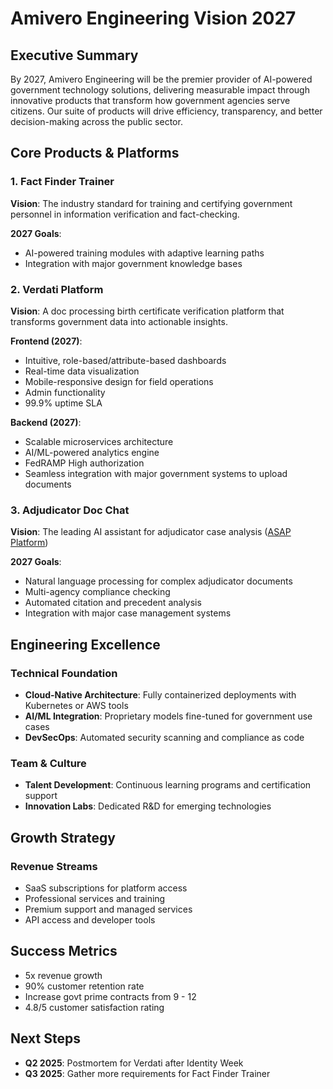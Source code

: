 # Amivero Engineering Vision 2027

## Executive Summary

By 2027, Amivero Engineering will be the premier provider of AI-powered government technology solutions, delivering measurable impact through innovative products that transform how government agencies serve citizens. Our suite of products will drive efficiency, transparency, and better decision-making across the public sector.

## Core Products & Platforms

### 1. Fact Finder Trainer
**Vision**: The industry standard for training and certifying government personnel in information verification and fact-checking.

**2027 Goals**:
- AI-powered training modules with adaptive learning paths
- Integration with major government knowledge bases

### 2. Verdati Platform
**Vision**: A doc processing birth certificate verification platform that transforms government data into actionable insights.

**Frontend (2027)**:
- Intuitive, role-based/attribute-based dashboards
- Real-time data visualization
- Mobile-responsive design for field operations
- Admin functionality
- 99.9% uptime SLA

**Backend (2027)**:
- Scalable microservices architecture
- AI/ML-powered analytics engine
- FedRAMP High authorization
- Seamless integration with major government systems to upload documents

### 3. Adjudicator Doc Chat
**Vision**: The leading AI assistant for adjudicator case analysis ([ASAP Platform](https://amivero.sharepoint.com/:w:/r/sites/Growth3/_layouts/15/Doc2.aspx?action=edit&sourcedoc=%7B50462bc9-e2b5-4204-859e-9a8a681961ed%7D&wdOrigin=TEAMS-MAGLEV.undefined_ns.rwc&wdExp=TEAMS-TREATMENT&wdhostclicktime=1757705519513&web=1))

**2027 Goals**:
- Natural language processing for complex adjudicator documents
- Multi-agency compliance checking
- Automated citation and precedent analysis
- Integration with major case management systems

## Engineering Excellence

### Technical Foundation
- **Cloud-Native Architecture**: Fully containerized deployments with Kubernetes or AWS tools
- **AI/ML Integration**: Proprietary models fine-tuned for government use cases
- **DevSecOps**: Automated security scanning and compliance as code

### Team & Culture
- **Talent Development**: Continuous learning programs and certification support
- **Innovation Labs**: Dedicated R&D for emerging technologies

## Growth Strategy

### Revenue Streams
- SaaS subscriptions for platform access
- Professional services and training
- Premium support and managed services
- API access and developer tools

## Success Metrics
- 5x revenue growth
- 90% customer retention rate
- Increase govt prime contracts from 9 - 12
- 4.8/5 customer satisfaction rating

## Next Steps
- **Q2 2025**: Postmortem for Verdati after Identity Week
- **Q3 2025**: Gather more requirements for Fact Finder Trainer
